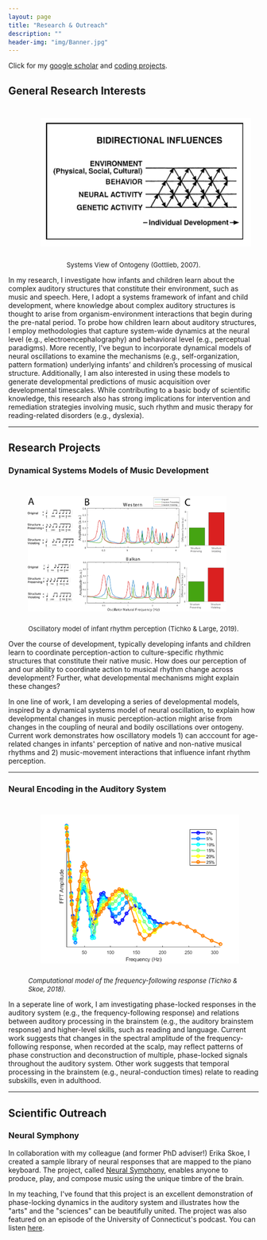 ```yaml
---
layout: page
title: "Research & Outreach"
description: ""
header-img: "img/Banner.jpg"
---
```


Click for my [google scholar](https://scholar.google.com/citations?user=HYUPaSIAAAAJ&hl=en&authuser=1) and [coding projects](https://github.com/ptichko). 

## General Research Interests

<center><figure>
        <img src="/img/Gottlieb2007.png" alt="Systems View of Ontogeny" width="500" hspace="25" vspace="25" />
        <figcaption>
                <font size="2">Systems View of Ontogeny (Gottlieb, 2007).</font>
        </figcaption>
</figure></center>

In my research, I investigate how infants and children learn about the complex auditory structures that constitute their environment, such as music and speech. Here, I adopt a systems framework of infant and child development, where knowledge about complex auditory structures is thought to arise from organism-environment interactions that begin during the pre-natal period. To probe how children learn about auditory structures, I employ methodologies that capture system-wide dynamics at the neural level (e.g., electroencephalography) and behavioral level (e.g., perceptual paradigms). More recently, I’ve begun to incorporate dynamical models of neural oscillations to examine the mechanisms (e.g., self-organization, pattern formation) underlying infants’ and children’s processing of musical structure. Additionally, I am also interested in using these models to generate developmental predictions of music acquisition over developmental timescales. While contributing to a basic body of scientific knowledge, this research also has strong implications for intervention and remediation strategies involving music, such rhythm and music therapy for reading-related disorders (e.g., dyslexia). 

___

## Research Projects

### Dynamical Systems Models of Music Development

<div class="left_figure"><figure>
        <img src="/img/TichkoLarge2019.png" alt="Tichko and Large 2019" style="float: right" width="400" hspace="25" vspace="25" />
        <figcaption>
                <font size="2">Oscillatory model of infant rhythm perception (Tichko & Large, 2019).</font>
        </figcaption>
</figure></div>

Over the course of development, typically developing infants and children learn to coordinate perception-action to culture-specific rhythmic structures that constitute their native music. How does our perception of and our ability to coordinate action to musical rhythm change across development? Further, what developmental mechanisms might explain these changes?

In one line of work, I am developing a series of developmental models, inspired by a dynamical systems model of neural oscillation, to explain how developmental changes in music perception-action might arise from changes in the coupling of neural and bodily oscillations over ontogeny. Current work demonstrates how oscillatory models 1) can acccount for age-related changes in infants' perception of native and non-native musical rhythms and 2) music-movement interactions that influence infant rhythm perception.

___

### Neural Encoding in the Auditory System

<div class="left_figure"><figure>
	<img src="/img/FFR_G5.png" alt="FFR Fine Structure Model" style="float: left" width="400" hspace="25" vspace="25" />
	<figcaption>
		<font size="2"><i>Computational model of the frequency-following response (Tichko & Skoe, 2018).</i></font>
	</figcaption>
</figure></div>

In a seperate line of work, I am investigating phase-locked responses in the auditory system (e.g., the frequency-following response) and relations between auditory processing in the brainstem (e.g., the auditory brainstem response) and higher-level skills, such as reading and language. Current work suggests that changes in the spectral amplitude of the frequency-following response, when recorded at the scalp, may reflect patterns of phase construction and deconstruction of multiple, phase-locked signals throughout the auditory system. Other work suggests that temporal processing in the brainstem (e.g., neural-conduction times) relate to reading subskills, even in adulthood. 

___

## Scientific Outreach 

### Neural Symphony

In collaboration with my colleague (and former PhD adviser!) Erika Skoe, I created a sample library of neural responses that are mapped to the piano keyboard. The project, called [Neural Symphony](https://skoelab.uconn.edu/neural-symphony/), enables anyone to produce, play, and compose music using the unique timbre of the brain. 

In my teaching, I've found that this project is an excellent demonstration of phase-locking dynamics in the auditory system and illustrates how the "arts" and the "sciences" can be beautifully united. The project was also featured on an episode of the University of Connecticut's podcast. You can listen [here](https://uconn.edu/uconn360-podcast/episode-3-play-us-a-song-youre-the-piano-brain/).

